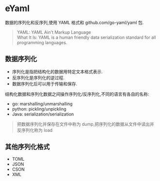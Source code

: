 # eYaml

数据的序列化和反序列,使用 YAML 格式和 github.com/go-yaml/yaml 包.

> YAML: YAML Ain't Markup Language  
> What It Is: YAML is a human friendly data serialization
  standard for all programming languages.

## 数据序列化

- 序列化是指把结构化的数据用特定文本格式表示.
- 反序列化是序列化的逆过程.
- 数据序列化后可以用于传输和保存.

结构化数据和序列化数据之间操作序列化/反序列化,不同的语言有各自的名称:
- go: marshalling/unmarshalling 
- python: pickling/unpickling
- Java: serialization/serialization

> 把数据序列化并保存在文件中称为 dump,把序列化的数据从文件中读出并反序列化称为 load

## 其他序列化格式

- TOML
- JSON
- CSON
- XML